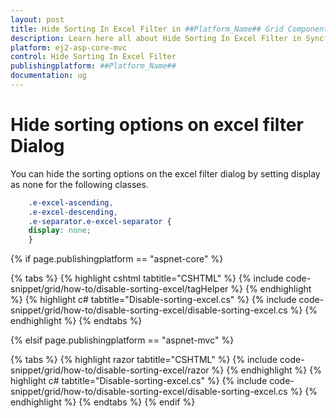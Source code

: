 ```yaml
---
layout: post
title: Hide Sorting In Excel Filter in ##Platform_Name## Grid Component
description: Learn here all about Hide Sorting In Excel Filter in Syncfusion ##Platform_Name## Grid component and more.
platform: ej2-asp-core-mvc
control: Hide Sorting In Excel Filter
publishingplatform: ##Platform_Name##
documentation: ug
---
```



# Hide sorting options on excel filter Dialog

You can hide the sorting options on the excel filter dialog by setting display as none for the following classes.

```css
    .e-excel-ascending,
    .e-excel-descending,
    .e-separator.e-excel-separator {
    display: none;
    }
```

{% if page.publishingplatform == "aspnet-core" %}

{% tabs %}
{% highlight cshtml tabtitle="CSHTML" %}
{% include code-snippet/grid/how-to/disable-sorting-excel/tagHelper %}
{% endhighlight %}
{% highlight c# tabtitle="Disable-sorting-excel.cs" %}
{% include code-snippet/grid/how-to/disable-sorting-excel/disable-sorting-excel.cs %}
{% endhighlight %}
{% endtabs %}

{% elsif page.publishingplatform == "aspnet-mvc" %}

{% tabs %}
{% highlight razor tabtitle="CSHTML" %}
{% include code-snippet/grid/how-to/disable-sorting-excel/razor %}
{% endhighlight %}
{% highlight c# tabtitle="Disable-sorting-excel.cs" %}
{% include code-snippet/grid/how-to/disable-sorting-excel/disable-sorting-excel.cs %}
{% endhighlight %}
{% endtabs %}
{% endif %}


